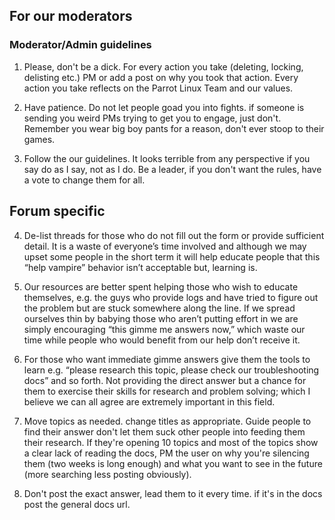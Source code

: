 ## For our moderators

### Moderator/Admin guidelines

1. Please, don't be a dick. For every action you take (deleting, locking, delisting etc.) PM or add a post on why you took that action. Every action you take reflects on the Parrot Linux Team and our values. 

2. Have patience. Do not let people goad you into fights. if someone is sending you weird PMs trying to get you to engage, just don't. Remember you wear big boy pants for a reason, don't ever stoop to their games. 

3. Follow the our guidelines. It looks terrible from any perspective if you say do as I say, not as I do. Be a leader, if you don't want the rules, have a vote to change them for all.

## Forum specific

4. De-list threads for those who do not fill out the form or provide sufficient detail. It is a waste of everyone’s time involved and although we may upset some people in the short term it will help educate people that this “help vampire” behavior isn’t acceptable but, learning is.

5. Our resources are better spent helping those who wish to educate themselves, e.g. the guys who provide logs and have tried to figure out the problem but are stuck somewhere along the line. If we spread ourselves thin by babying those who aren’t putting effort in we are simply encouraging “this gimme me answers now,” which waste our time while people who would benefit from our help don’t receive it.

6. For those who want immediate gimme answers give them the tools to learn e.g. “please research this topic, please check our troubleshooting docs” and so forth. Not providing the direct answer but a chance for them to exercise their skills for research and problem solving; which I believe we can all agree are extremely important in this field.

7. Move topics as needed. change titles as appropriate. Guide people to find their answer don't let them suck other people into feeding them their research. If they're opening 10 topics and most of the topics show a clear lack of reading the docs, PM the user on why you're silencing them (two weeks is long enough) and what you want to see in the future (more searching less posting obviously).

8. Don't post the exact answer, lead them to it every time. if it's in the docs post the general docs url.
